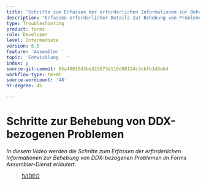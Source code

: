 ```yaml
---
title: 'Schritte zum Erfassen der erforderlichen Informationen zur Behebung von DDX-bezogenen Problemen '
description: 'Erfassen erforderlicher Details zur Behebung von Problemen im Zusammenhang mit Assembler '
type: Troubleshooting
product: forms
role: Developer
level: Intermediate
version: 6.5
feature: 'Assembler '
topic: 'Entwicklung   '
index: y
source-git-commit: 65a40826d3be322673e116d98124c3cbfb1d6eb4
workflow-type: tm+mt
source-wordcount: '48'
ht-degree: 4%

---
```



# Schritte zur Behebung von DDX-bezogenen Problemen

*In diesem Video werden die Schritte zum Erfassen der erforderlichen Informationen zur Behebung von DDX-bezogenen Problemen im Forms Assembler-Dienst erläutert.*

>[!VIDEO](https://video.tv.adobe.com/v/335517?quality=9&learn=on)
